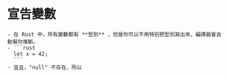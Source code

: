 # 宣告變數
	- 在 Rust 中，所有變數都有 **型別** ，但是你可以不用特別把型別寫出來，編譯器會自動幫你推斷。
	- ```rust
	  let x = 42;
	  ```
	- 並且，"null" 不存在，所以